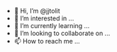 - 👋 Hi, I’m @jjtolit
- 👀 I’m interested in ...
- 🌱 I’m currently learning ...
- 💞️ I’m looking to collaborate on ...
- 📫 How to reach me ...

<!---
jjtolit/jjtolit is a ✨ special ✨ repository because its `README.md` (this file) appears on your GitHub profile.
You can click the Preview link to take a look at your changes.
--->
